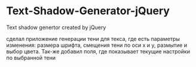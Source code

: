 # Text-Shadow-Generator-jQuery
Text shadow genertor created by jQuery 

сделал приложение генерации тени для текса, где есть параметры изменения: 
размера шрифта, смещения тени по оси x и y, размытие и выбор цвета. 
Так-же добавил поля, где показывает текущие настройки по выбранной тени 
